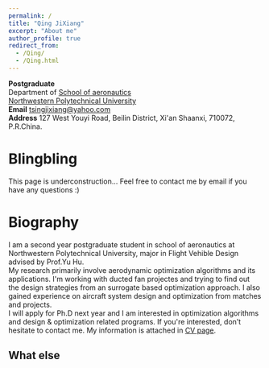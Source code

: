 ```yaml
---
permalink: /
title: "Qing JiXiang"
excerpt: "About me"
author_profile: true
redirect_from: 
  - /Qing/
  - /Qing.html
---
```

**Postgraduate**  
Department of 
[School of aeronautics ](http://hangkong.nwpu.edu.cn/home/overview.htm)  
[Northwestern Polytechnical University](http://en.nwpu.edu.cn/ "Northwestern Polytechnical University")  
**Email** tsingjixiang@yahoo.com  
**Address** 127 West Youyi Road, Beilin District, Xi'an Shaanxi, 710072, P.R.China.

Blingbling
======
This page is underconstruction...
Feel free to contact me by email if you have any questions :)

Biography
======
I am a second year postgraduate student in school of aeronautics at Northwestern Polytechnical University, major in Flight Vehible Design advised by Prof.Yu Hu.  
My research primarily involve aerodynamic optimization algorithms and its applications. I'm working with ducted fan projectes and trying to find out the design strategies from an surrogate based optimization approach. I also gained experience on aircraft system design and optimization from matches and projects.  
I will apply for Ph.D next year and I am interested in optimization algorithms and design & optimization related programs. If you're interested, don’t hesitate to contact me. My information is attached in [CV page](https://tsingqaq.github.io/cv/).



What else
------
